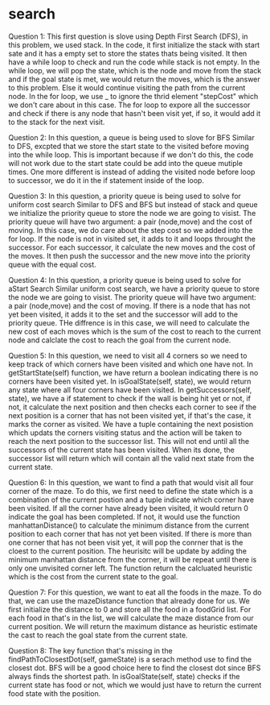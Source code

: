 # search
Question 1: 
This first question is slove using Depth First Search (DFS), in this problem, we used stack. 
In the code, it first initialize the stack with start sate and it has a empty set to store the states thats being visited. It then have a while loop to check and run the code while stack is not empty. In the while loop, we will pop the state, which is the node and move from the stack and if the goal state is met, we would return the moves, which is the answer to this problem. Else it would continue visiting the path from the current node. In the for loop, we use _ to ignore the thrid element "stepCost" which we don't care about in this case. The for loop to expore all the successor and check if there is any node that hasn't been visit yet, if so, it would add it to the stack for the next visit. 

Question 2:
In this question, a queue is being used to slove for BFS
Similar to DFS, excpted that we store the start state to the visited before moving into the while loop. This is important because if we don't do this, the code will not work due to the start state could be add into the queue mutiple times. One more different is instead of adding the visited node before loop to successor, we do it in the if statement inside of the loop. 

Question 3:
In this question, a priority queue is being used to solve for uniform cost search
Similar to DFS and BFS but instead of stack and queue we initialize the priority queue to store the node we are going to visist. The priority queue will have two argument: a pair (node,move) and the cost of moving. In this case, we do care about the step cost so we added into the for loop. If the node is not in visited set, it adds to it and loops throught the successor. For each successor, it calculate the new moves and the cost of the moves. It then push the successor and the new move into the priority queue with the equal cost. 

Question 4:
In this question, a priority queue is being used to solve for aStart Search
Similar uniform cost search, we have a priority queue to store the node we are going to visist. The priority queue will have two argument: a pair (node,move) and the cost of moving. If there is a node that has not yet been visited, it adds it to the set and the successor will add to the priority queue. THe diffrence is in this case, we will need to calculate the new cost of each moves which is the sum of the cost to reach to the current node and calclate the cost to reach the goal from the current node. 

Question 5:
In this question, we need to visit all 4 corners so we need to keep track of which corners have been visited and which one have not. 
In getStartState(self) function, we have return a boolean indicating there is no corners have been visited yet. 
In isGoalState(self, state), we would return any state where all four corners have been visited.
In getSuccessors(self, state), we have a if statement to check if the wall is being hit yet or not, if not, it calculate the next position and then checks each corner to see if the next position is a corner that has not been visited yet, if that's the case, it marks the corner as visited. We have a tuple containing the next posistion which updats the corners visiting status and the action will be taken to reach the next position to the successor list. This will not end until all the successors of the current state has been visited. When its done, the successor list will return which will contain all the valid next state from the current state. 

Question 6:
In this question, we want to find a path that would visit all four corner of the maze. To do this, we first need to define the state which is a combination of the current postion and a tuple indicate which corner have been visited. If all the corner have already been visited, it would return 0 indicate the goal has been completed. If not, it would use the function manhattanDistance() to calculate the minimum distance from the current position to each corner that has not yet been visited. If there is more than one corner that has not been visit yet, it will pop the conrner that is the cloest to the current position. The heurisitc will be update by adding the minimum manhattan distance from the corner, it will be repeat until there is only one unvisited corner left. The function return the calcluated heuristic which is the cost from the current state to the goal. 


Question 7:
For this question, we want to eat all the foods in the maze. To do that, we can use the mazeDistance function that already done for us. We first initialize the distance to 0 and store all the food in a foodGrid list. For each food in that's in the list, we will calculate the maze distance from our current position. We will return the maximum distance as heuristic estimate the cast to reach the goal state from the current state. 

Question 8:
The key function that's missing in the findPathToClosestDot(self, gameState) is a serach method use to find the closest dot. BFS will be a good choice here to find the closest dot since BFS always finds the shortest path.
In isGoalState(self, state) checks if the current state has food or not, which we would just have to return the current food state with the position. 